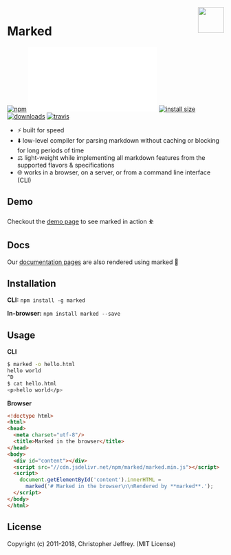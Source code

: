 <a href="//marked.js.org">
  <img width="60px" height="60px" src="//marked.js.org/img/logo-black.svg" align="right" />
</a>

# Marked

[![npm](//img.shields.io/npm/v/marked.svg)](//www.npmjs.com/package/marked)
[![gzip size](//img.badgesize.io///cdn.jsdelivr.net/npm/marked@0.3.19/marked.min.js?compression=gzip)](//cdn.jsdelivr.net/npm/marked@0.3.19/marked.min.js)
[![install size](//packagephobia.now.sh/badge?p=marked@0.3.19)](//packagephobia.now.sh/result?p=marked@0.3.19)
[![downloads](//img.shields.io/npm/dt/marked.svg)](//www.npmjs.com/package/marked)
[![travis](//travis-ci.org/markedjs/marked.svg?branch=master)](//travis-ci.org/markedjs/marked)

- ⚡ built for speed
- ⬇️ low-level compiler for parsing markdown without caching or blocking for long periods of time
- ⚖️ light-weight while implementing all markdown features from the supported flavors & specifications
- 🌐 works in a browser, on a server, or from a command line interface (CLI)

## Demo

Checkout the [demo page](//marked.js.org/demo/) to see marked in action ⛹️

## Docs

Our [documentation pages](//marked.js.org) are also rendered using marked 💯

## Installation

**CLI:** `npm install -g marked`

**In-browser:** `npm install marked --save`

## Usage 

**CLI**

``` bash
$ marked -o hello.html
hello world
^D
$ cat hello.html
<p>hello world</p>
```

**Browser**

```html
<!doctype html>
<html>
<head>
  <meta charset="utf-8"/>
  <title>Marked in the browser</title>
</head>
<body>
  <div id="content"></div>
  <script src="//cdn.jsdelivr.net/npm/marked/marked.min.js"></script>
  <script>
    document.getElementById('content').innerHTML =
      marked('# Marked in the browser\n\nRendered by **marked**.');
  </script>
</body>
</html>
```

## License

Copyright (c) 2011-2018, Christopher Jeffrey. (MIT License)

